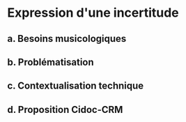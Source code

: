 # Expression d'une incertitude

## a. Besoins musicologiques

## b. Problématisation

## c. Contextualisation technique

## d. Proposition Cidoc-CRM
